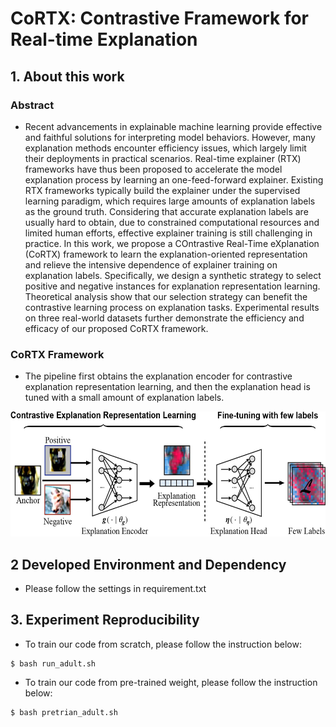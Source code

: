 # CoRTX: Contrastive Framework for Real-time Explanation

## 1. About this work
### Abstract
- Recent advancements in explainable machine learning provide effective and faithful solutions for interpreting model behaviors. However, many explanation methods encounter efficiency issues, which largely limit their deployments in practical scenarios. Real-time explainer (RTX) frameworks have thus been proposed to accelerate the model explanation process by learning an one-feed-forward explainer. Existing RTX frameworks typically build the explainer under the supervised learning paradigm, which requires large amounts of explanation labels as the ground truth. Considering that accurate explanation labels are usually hard to obtain, due to constrained computational resources and limited human efforts, effective explainer training is still challenging in practice. In this work, we propose a COntrastive Real-Time eXplanation (CoRTX) framework to learn the explanation-oriented representation and relieve the intensive dependence of explainer training on explanation labels. Specifically, we design a synthetic strategy to select positive and negative instances for explanation representation learning. Theoretical analysis show that our selection strategy can benefit the contrastive learning process on explanation tasks. Experimental results on three real-world datasets further demonstrate the efficiency and efficacy of our proposed CoRTX framework.

### CoRTX Framework
- The pipeline first obtains the explanation encoder for contrastive explanation representation learning, and then the explanation head is tuned with a small amount of explanation labels.
<div align=center>
<img width="1000" height="200" src="./framework_figure/framework.jpg">
</div>


## 2 Developed Environment and Dependency
- Please follow the settings in requirement.txt


## 3. Experiment Reproducibility
- To train our code from scratch, please follow the instruction below:
```
$ bash run_adult.sh
```

- To train our code from pre-trained weight, please follow the instruction below:
```
$ bash pretrian_adult.sh
```

